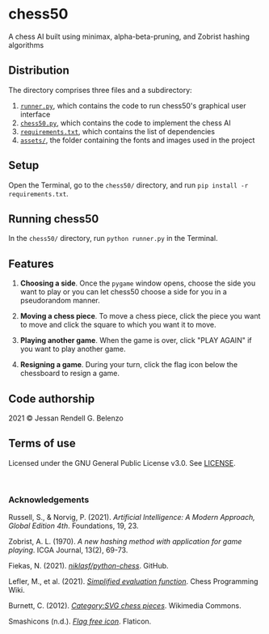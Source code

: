 # chess50

A chess AI built using minimax, alpha-beta-pruning, and Zobrist hashing algorithms

## Distribution

The directory comprises three files and a subdirectory:
1. [`runner.py`](runner.py), which contains the code to run chess50's graphical user interface
1. [`chess50.py`](chess50.py), which contains the code to implement the chess AI
1. [`requirements.txt`](requirements.txt), which contains the list of dependencies
1. [`assets/`](assets/), the folder containing the fonts and images used in the project

## Setup

Open the Terminal, go to the `chess50/` directory, and run `pip install -r requirements.txt`.

## Running chess50

In the `chess50/` directory, run `python runner.py` in the Terminal.

## Features

1. **Choosing a side**. Once the `pygame` window opens, choose the side you want to play or you can let chess50 choose a side for you in a pseudorandom manner.

1. **Moving a chess piece**. To move a chess piece, click the piece you want to move and click the square to which you want it to move.

1. **Playing another game**. When the game is over, click "PLAY AGAIN" if you want to play another game.

1. **Resigning a game**. During your turn, click the flag icon below the chessboard to resign a game.

## Code authorship

2021 © Jessan Rendell G. Belenzo

## Terms of use

Licensed under the GNU General Public License v3.0. See [LICENSE](LICENSE).

<br>

### Acknowledgements

Russell, S., & Norvig, P. (2021). *Artificial Intelligence: A Modern Approach, Global Edition 4th*. Foundations, 19, 23.  

Zobrist, A. L. (1970). *A new hashing method with application for game playing*. ICGA Journal, 13(2), 69-73.  

Fiekas, N. (2021). [*niklasf/python-chess*](https://github.com/niklasf/python-chess). GitHub.  

Lefler, M., et al. (2021). [*Simplified evaluation function*](https://www.chessprogramming.org/Simplified_Evaluation_Function). Chess Programming Wiki.  

Burnett, C. (2012). [*Category:SVG chess pieces*](https://commons.wikimedia.org/wiki/Category:SVG_chess_pieces). Wikimedia Commons.

Smashicons (n.d.). [*Flag free icon*](https://www.flaticon.com/free-icon/flag_660154). Flaticon.

